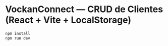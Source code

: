 # VockanConnect — CRUD de Clientes (React + Vite + LocalStorage)

```bash
npm install
npm run dev
```

